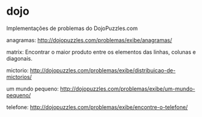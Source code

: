 # dojo

Implementações de problemas do DojoPuzzles.com

anagramas: http://dojopuzzles.com/problemas/exibe/anagramas/

matrix: Encontrar o maior produto entre os elementos das linhas, colunas e diagonais.

mictorio: http://dojopuzzles.com/problemas/exibe/distribuicao-de-mictorios/

um mundo pequeno: http://dojopuzzles.com/problemas/exibe/um-mundo-pequeno/

telefone: http://dojopuzzles.com/problemas/exibe/encontre-o-telefone/
